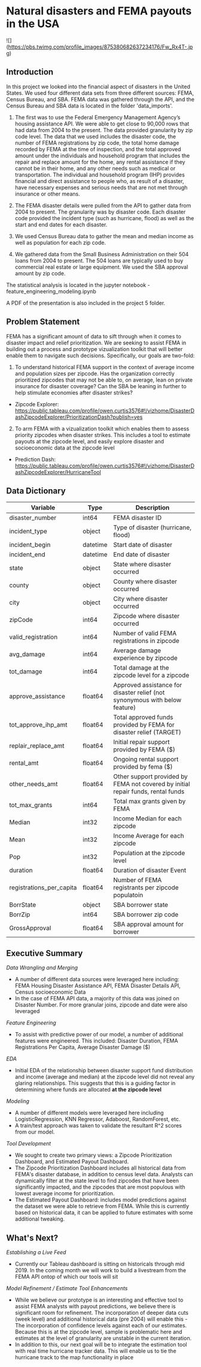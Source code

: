 # Natural disasters and FEMA payouts in the USA

![] (https://pbs.twimg.com/profile_images/875380682637234176/Fw_Rx4T-.jpg)

## Introduction

In this project we looked into the financial aspect of disasters in the United States. We used four different data sets from three different sources: FEMA, Census Bureau, and SBA. FEMA data was gathered through the API, and the Census Bureau and SBA data is located in the folder 'data_imports'.

1) The first was to use the Federal Emergency Management Agency’s housing assistance API. We were able to get close to 90,000 rows that had data from 2004 to the present. The data provided granularity by zip code level. The data that we used includes the disaster code, the number of FEMA registrations by zip code, the total home damage recorded by FEMA at the time of inspection, and the total approved amount under the individuals and household program that includes the repair and replace amount for the home, any rental assistance if they cannot be in their home, and any other needs such as medical or transportation. The individual and household program (IHP) provides financial and direct assistance to people who, as result of a disaster, have necessary expenses and serious needs that are not met through insurance or other means.

2) The FEMA disaster details were pulled from the API to gather data from 2004 to present. The granularity was by disaster code. Each disaster code provided the incident type (such as hurricane, flood) as well as the start and end dates for each disaster.

3) We used Census Bureau data to gather the mean and median income as well as population for each zip code. 

4) We gathered data from the Small Business Administration on their 504 loans from 2004 to present. The 504 loans are typically used to buy commercial real estate or large equipment. We used the SBA approval amount by zip code.

The statistical analysis is located in the jupyter notebook - feature_engineering_modeling.ipynb

A PDF of the presentation is also included in the project 5 folder. 



## Problem Statement

FEMA has a significant amount of data to sift through when it comes to disaster impact and relief prioritization. We are seeking to assist FEMA in building out a process and prototype vizualization toolkit that will better enable them to navigate such decisions. Specifically, our goals are two-fold:

1) To understand historical FEMA support in the context of average income and population sizes per zipcode. Has the organization correctly prioritized zipcodes that may not be able to, on average, lean on private insurance for disaster coverage? Can the SBA be leaning in further to help stimulate economies after disaster strikes?
 - Zipcode Explorer: https://public.tableau.com/profile/owen.curtis3576#!/vizhome/DisasterDashZipcodeExplorer/PrioritizationDash?publish=yes

 
2) To arm FEMA with a vizualization toolkit which enables them to assess priority zipcodes when disaster strikes. This includes a tool to estimate payouts at the zipcode level, and easily explore disaster and socioeconomic data at the zipcode level
 - Prediction Dash: https://public.tableau.com/profile/owen.curtis3576#!/vizhome/DisasterDashZipcodeExplorer/HurricaneTool


## Data Dictionary
| Variable                 | Type     | Description                                                                      |
|--------------------------|----------|----------------------------------------------------------------------------------|
| disaster_number          | int64    | FEMA disaster ID                                                                 |
| incident_type            | object   | Type of disaster (hurricane, flood)                                              |
| incident_begin           | datetime | Start date of disaster                                                           |
| incident_end             | datetime | End date of disaster                                                             |
| state                    | object   | State where disaster occurred                                                    |
| county                   | object   | County where disaster occurred                                                   |
| city                     | object   | City where disaster occurred                                                     |
| zipCode                  | int64    | Zipcode where disaster occurred                                                  |
| valid_registration       | int64    | Number of valid FEMA registrations in zipcode                                    |
| avg_damage               | int64    | Average damage experience by zipcode                                             |
| tot_damage               | int64    | Total damage at the zipcode level for a zipcode                                  |
| approve_assistance       | float64  | Approved assistance for disaster relief (not synonymous with below feature)      |
| tot_approve_ihp_amt      | float64  | Total approved funds provided by FEMA for disaster relief (TARGET)               |
| replair_replace_amt      | float64  | Initial repair support provided by FEMA ($)                                      |
| rental_amt               | float64  | Ongoing rental support provided by fema ($)                                      |
| other_needs_amt          | float64  | Other support provided by FEMA not covered by initial repair funds, rental funds |
| tot_max_grants           | int64    | Total max grants given by FEMA                                                   |
| Median                   | int32    | Income Median for each zipcode                                                   |
| Mean                     | int32    | Income Average for each zipcode                                                  |
| Pop                      | int32    | Population at the zipcode level                                                  |
| duration                 | float64  | Duration of disaster Event                                                       |
| registrations_per_capita | float64  | Number of FEMA registrants per zipcode populatoin                                |
| BorrState                | object   | SBA borrower state                                                               |
| BorrZip                  | int64    | SBA borrower zip code                                                            |
| GrossApproval            | float64  | SBA approval amount for borrower                                                 |

## Executive Summary

*Data Wrangling and Merging*
 - A number of different data sources were leveraged here including: FEMA Housing Disaster Assistance API, FEMA Disaster Details API, Census socioeconomic Data
 - In the case of FEMA API data, a majority of this data was joined on Disaster Number. For more granular joins, zipcode and date were also leveraged

*Feature Engineering*
 - To assist with predictive power of our model, a number of additional features were engineered. This included: Disaster Duration, FEMA Registrations Per Capita, Average Disaster Damage ($)
 

*EDA*
 - Initial EDA of the relationship between disaster support fund distribution and income (average and median) at the zipcode level did not reveal any glaring relationships. This suggests that this is a guiding factor in determining where funds are allocated **at the zipcode level**


*Modeling*
 - A number of different models were leveraged here including LogisticRegression, KNN Regressor, Adaboost, RandomForest, etc.
 - A train/test approach was taken to validate the resultant R^2 scores from our model.

*Tool Development*
 - We sought to create two primary views: a Zipcode Prioritization Dashboard, and Estimated Payout Dashboard.
 - The Zipcode Prioritization Dashboard includes all historical data from FEMA's disaster database, in addition to census level data. Analysts can dynamically filter at the state level to find zipcodes that have been significantly impacted, and the zipcodes that are most populous with lowest average income for prioritization.
 - The Estimated Payout Dashboard: includes model predictions against the dataset we were able to retrieve from FEMA. While this is currently based on historical data, it can be applied to future estimates with some additional tweaking. 

## What's Next?

*Establishing a Live Feed*
 - Currently our Tableau dashboard is sitting on historicals through mid 2019. In the coming month we will work to build a livestream from the FEMA API ontop of which our tools will sit

*Model Refinement / Estimate Tool Enhancements*
 - While we believe our prototype is an interesting and effective tool to assist FEMA analysts with payout predictions, we believe there is significant room for refinement. The incorporation of deeper data cuts (week level) and additional historical data (pre 2004) will enable this
 -The incorporation of confidence levels against each of our estimates. Because this is at the zipcode level, sample is problematic here and estimates at the level of granularity are unstable in the current iteration.
 - In addition to this, our next goal will be to integrate the estimation tool with real time hurricane tracker data. This will enable us to tie the hurricane track to the map functionality in place



 

